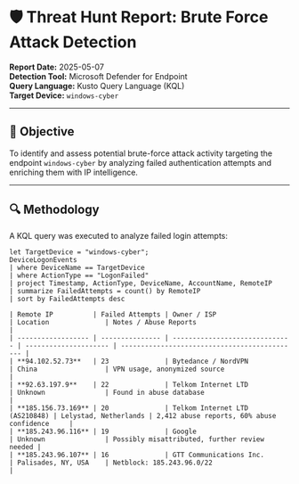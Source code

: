 # 🛡️ Threat Hunt Report: Brute Force Attack Detection

**Report Date:** 2025-05-07  
**Detection Tool:** Microsoft Defender for Endpoint  
**Query Language:** Kusto Query Language (KQL)  
**Target Device:** `windows-cyber`

---

## 🎯 Objective

To identify and assess potential brute-force attack activity targeting the endpoint `windows-cyber` by analyzing failed authentication attempts and enriching them with IP intelligence.

---

## 🔍 Methodology

A KQL query was executed to analyze failed login attempts:

```kusto
let TargetDevice = "windows-cyber";
DeviceLogonEvents
| where DeviceName == TargetDevice
| where ActionType == "LogonFailed"
| project Timestamp, ActionType, DeviceName, AccountName, RemoteIP
| summarize FailedAttempts = count() by RemoteIP
| sort by FailedAttempts desc

| Remote IP          | Failed Attempts | Owner / ISP                    | Location              | Notes / Abuse Reports                         |
| ------------------ | --------------- | ------------------------------ | --------------------- | --------------------------------------------- |
| **94.102.52.73**   | 23              | Bytedance / NordVPN            | China                 | VPN usage, anonymized source                  |
| **92.63.197.9**    | 22              | Telkom Internet LTD            | Unknown               | Found in abuse database                       |
| **185.156.73.169** | 20              | Telkom Internet LTD (AS210848) | Lelystad, Netherlands | 2,412 abuse reports, 60% abuse confidence     |
| **185.243.96.116** | 19              | Google                         | Unknown               | Possibly misattributed, further review needed |
| **185.243.96.107** | 16              | GTT Communications Inc.        | Palisades, NY, USA    | Netblock: 185.243.96.0/22                     |







